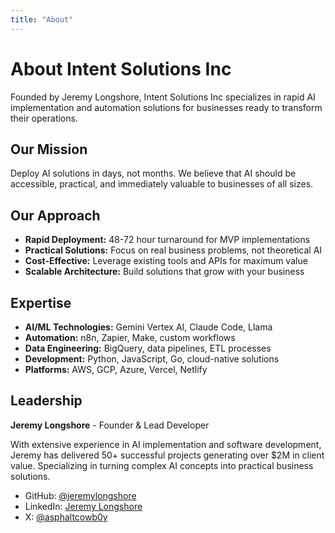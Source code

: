 ```yaml
---
title: "About"
---
```


# About Intent Solutions Inc

Founded by Jeremy Longshore, Intent Solutions Inc specializes in rapid AI implementation and automation solutions for businesses ready to transform their operations.

## Our Mission

Deploy AI solutions in days, not months. We believe that AI should be accessible, practical, and immediately valuable to businesses of all sizes.

## Our Approach

- **Rapid Deployment:** 48-72 hour turnaround for MVP implementations
- **Practical Solutions:** Focus on real business problems, not theoretical AI
- **Cost-Effective:** Leverage existing tools and APIs for maximum value
- **Scalable Architecture:** Build solutions that grow with your business

## Expertise

- **AI/ML Technologies:** Gemini Vertex AI, Claude Code, Llama
- **Automation:** n8n, Zapier, Make, custom workflows
- **Data Engineering:** BigQuery, data pipelines, ETL processes
- **Development:** Python, JavaScript, Go, cloud-native solutions
- **Platforms:** AWS, GCP, Azure, Vercel, Netlify

## Leadership

**Jeremy Longshore** - Founder & Lead Developer

With extensive experience in AI implementation and software development, Jeremy has delivered 50+ successful projects generating over $2M in client value. Specializing in turning complex AI concepts into practical business solutions.

- GitHub: [@jeremylongshore](https://github.com/jeremylongshore)
- LinkedIn: [Jeremy Longshore](https://linkedin.com/in/jeremylongshore)
- X: [@asphaltcowb0y](https://x.com/asphaltcowb0y)